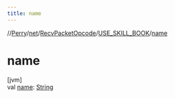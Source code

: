 ```yaml
---
title: name
---
```

//[Perry](../../../../index.html)/[net](../../index.html)/[RecvPacketOpcode](../index.html)/[USE_SKILL_BOOK](index.html)/[name](name.html)



# name



[jvm]\
val [name](name.html): [String](https://kotlinlang.org/api/latest/jvm/stdlib/kotlin/-string/index.html)




